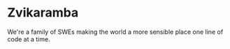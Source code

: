 # Zvikaramba

We're a family of SWEs making the world a more sensible place one line of code at a time.
